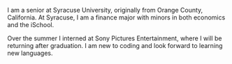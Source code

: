 <doctype html>
<html lang="en">
<head>
<title>Sam Moise</title>
</head>
<body>
<p> I am a senior at Syracuse University, originally from Orange County, California. At Syracuse, I am a finance major with minors in both economics and the iSchool. </p> 
<p> Over the summer I interned at Sony Pictures Entertainment, where I will be returning after graduation. I am new to coding and look forward to learning new languages. </p>
</body>
</html>
